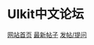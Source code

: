 # UIkit中文论坛


[网站首页](http://getuikit.work/)
[最新帖子](https://github.com/getuikit/forum/issues)
[发帖/提问](https://github.com/getuikit/forum/issues/new)
